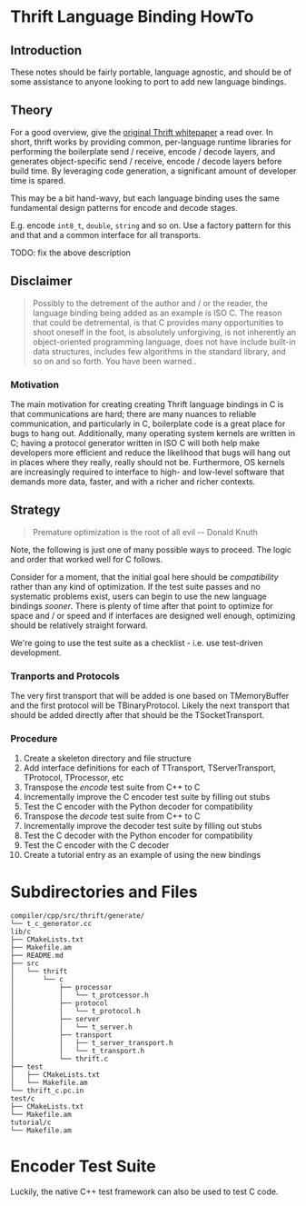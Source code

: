 # Thrift Language Binding HowTo

## Introduction

These notes should be fairly portable, language agnostic, and should be of
some assistance to anyone looking to port to add new language bindings.

## Theory

For a good overview, give the
[original Thrift whitepaper](https://thrift.apache.org/static/files/thrift-20070401.pdf)
a read over. In short, thrift works by providing common, per-language runtime
libraries for performing the boilerplate send / receive, encode / decode
layers, and generates object-specific send / receive, encode / decode layers
before build time. By leveraging code generation, a significant amount of
developer time is spared.

This may be a bit hand-wavy, but each language binding uses the same 
fundamental design patterns for encode and decode stages.

E.g. encode `int8_t`, `double`, `string` and so on. Use a factory pattern
for this and that and a common interface for all transports.

TODO: fix the above description

## Disclaimer

> Possibly to the detrement of the author and / or the reader, the language
> binding being added as an example is ISO C. The reason that could be
> detremental, is that C provides many opportunities to shoot oneself in the
> foot, is absolutely unforgiving, is not inherently an object-oriented
> programming language, does not have include built-in data structures,
> includes few algorithms in the standard library, and so on and so forth.
> You have been warned..

### Motivation

The main motivation for creating creating Thrift language bindings in C
is that communications are hard; there are many nuances to reliable
communication, and particularly in C, boilerplate code is a great
place for bugs to hang out. Additionally, many operating system kernels  are
written in C; having a protocol generator written in ISO C will both help make
developers more efficient and reduce the likelihood that bugs will hang
out in places where they really, really should not be.
Furthermore, OS kernels are increasingly required to interface to high- and
low-level software that demands more data, faster, and with a richer and richer contexts.

## Strategy

> Premature optimization is the root of all evil -- Donald Knuth

Note, the following is just one of many possible ways to
proceed. The logic and order that worked well for C follows.

Consider for a moment, that the initial goal here should be *compatibility*
rather than any kind of optimization. If the test suite passes and no 
systematic problems exist, users can begin to use the new language bindings
*sooner*. There is plenty of time after that point to optimize for space
and / or speed and if interfaces are designed well enough, optimizing should
be relatively straight forward.

We're going to use the test suite as a checklist - i.e. use test-driven
development.

### Tranports and Protocols

The very first transport that will be added is one based on TMemoryBuffer
and the first protocol will be TBinaryProtocol. Likely the next transport
that should be added directly after that should be the TSocketTransport.

### Procedure

1. Create a skeleton directory and file structure
2. Add interface definitions for each of TTransport, TServerTransport,
   TProtocol, TProcessor, etc
3. Transpose the *encode* test suite from C++ to C
4. Incrementally improve the C encoder test suite by filling out stubs
5. Test the C encoder with the Python decoder for compatibility
6. Transpose the *decode* test suite from C++ to C
7. Incrementally improve the decoder test suite by filling out stubs
8. Test the C decoder with the Python encoder for compatibility
9.  Test the C encoder with the C decoder
10. Create a tutorial entry as an example of using the new bindings

# Subdirectories and Files

```
compiler/cpp/src/thrift/generate/
└── t_c_generator.cc
lib/c
├── CMakeLists.txt
├── Makefile.am
├── README.md
├── src
│   └── thrift
│       └── c
│           ├── processor
│           │   └── t_protcessor.h
│           ├── protocol
│           │   └── t_protocol.h
│           ├── server
│           │   └── t_server.h
│           ├── transport
│           │   ├── t_server_transport.h
│           │   └── t_transport.h
│           └── thrift.c
├── test
│   ├── CMakeLists.txt
│   └── Makefile.am
└── thrift_c.pc.in
test/c
├── CMakeLists.txt
└── Makefile.am
tutorial/c
└── Makefile.am
```

# Encoder Test Suite

Luckily, the native C++ test framework can also be used to test C code.

